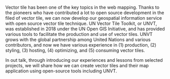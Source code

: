 Vector tile has been one of the key topics in the web mapping. Thanks to the pioneers who have contributed a lot to open source development in the filed of vector tile, we can now develop our geospatial information service with open source vector tile technique. 
UN Vector Tile Toolkit, or UNVT, was established in 2018 under the UN Open GIS Initiative, and has provided various tools to facilitate the production and use of vector tiles. UNVT grows with the global partnership among United Nations and various contributors, and now we have various experience in (1) production, (2) styling, (3) hosting, (4) optimizing, and (5) consuming vector tiles.

In out talk, through introducing our experiences and lessons from selected projects, we will share how we can create vector tiles and their map application using open-source tools including UNVT. 



